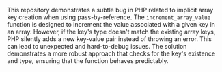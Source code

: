 This repository demonstrates a subtle bug in PHP related to implicit array key creation when using pass-by-reference. The `increment_array_value` function is designed to increment the value associated with a given key in an array.  However, if the key's type doesn't match the existing array keys, PHP silently adds a new key-value pair instead of throwing an error. This can lead to unexpected and hard-to-debug issues. The solution demonstrates a more robust approach that checks for the key's existence and type, ensuring that the function behaves predictably.